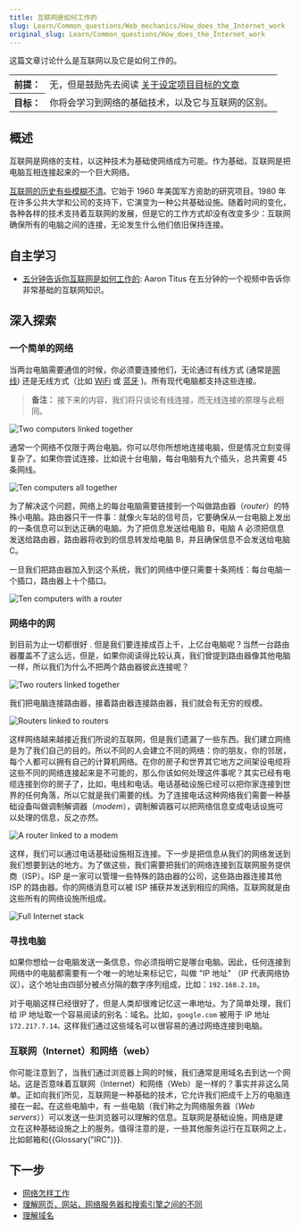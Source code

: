 ```yaml
---
title: 互联网是如何工作的
slug: Learn/Common_questions/Web_mechanics/How_does_the_Internet_work
original_slug: Learn/Common_questions/How_does_the_Internet_work
---
```


这篇文章讨论什么是互联网以及它是如何工作的。

<table class="learn-box standard-table">
  <tbody>
    <tr>
      <th scope="row">前提：</th>
      <td>
        无，但是鼓励先去阅读
        <a href="/zh-CN/docs/learn/常见问题/Thinking_before_coding"
          >关于设定项目目标的文章</a
        >
      </td>
    </tr>
    <tr>
      <th scope="row">目标：</th>
      <td>你将会学习到网络的基础技术，以及它与互联网的区别。</td>
    </tr>
  </tbody>
</table>

## 概述

互联网是网络的支柱，以这种技术为基础使网络成为可能。作为基础，互联网是把电脑互相连接起来的一个巨大网络。

[互联网的历史有些模糊不清](http://en.wikipedia.org/wiki/Internet#History)。它始于 1960 年美国军方资助的研究项目。1980 年在许多公共大学和公司的支持下，它演变为一种公共基础设施。随着时间的变化，各种各样的技术支持着互联网的发展，但是它的工作方式却没有改变多少：互联网确保所有的电脑之间的连接，无论发生什么他们依旧保持连接。

## 自主学习

- [五分钟告诉你互联网是如何工作的](https://www.youtube.com/watch?v=7_LPdttKXPc): Aaron Titus 在五分钟的一个视频中告诉你非常基础的互联网知识。

## 深入探索

### 一个简单的网络

当两台电脑需要通信的时候，你必须要连接他们，无论通过有线方式 (通常是[网线](http://en.wikipedia.org/wiki/Ethernet_crossover_cable)) 还是无线方式（比如 [WiFi](http://en.wikipedia.org/wiki/WiFi) 或 [蓝牙](http://en.wikipedia.org/wiki/Bluetooth) )。所有现代电脑都支持这些连接。

> **备注：** 接下来的内容，我们将只谈论有线连接，而无线连接的原理与此相同。

![Two computers linked together](internet-schema-1.png)

通常一个网络不仅限于两台电脑。你可以尽你所想地连接电脑，但是情况立刻变得复杂了。如果你尝试连接，比如说十台电脑，每台电脑有九个插头，总共需要 45 条网线。

![Ten computers all together](internet-schema-2.png)

为了解决这个问题，网络上的每台电脑需要链接到一个叫做路由器（_router_）的特殊小电脑。路由器只干一件事：就像火车站的信号员，它要确保从一台电脑上发出的一条信息可以到达正确的电脑。为了把信息发送给电脑 B，电脑 A 必须把信息发送给路由器，路由器将收到的信息转发给电脑 B，并且确保信息不会发送给电脑 C。

一旦我们把路由器加入到这个系统，我们的网络中便只需要十条网线：每台电脑一个插口，路由器上十个插口。

![Ten computers with a router](internet-schema-3.png)

### 网络中的网

到目前为止一切都很好 . 但是我们要连接成百上千，上亿台电脑呢？当然一台路由器覆盖不了这么远，但是，如果你阅读得比较认真，我们曾提到路由器像其他电脑一样，所以我们为什么不把两个路由器彼此连接呢？

![Two routers linked together](internet-schema-4.png)

我们把电脑连接路由器，接着路由器连接路由器，我们就会有无穷的规模。

![Routers linked to routers](internet-schema-5.png)

这样网络越来越接近我们所说的互联网，但是我们遗漏了一些东西。我们建立网络是为了我们自己的目的。所以不同的人会建立不同的网络：你的朋友，你的邻居，每个人都可以拥有自己的计算机网络。在你的房子和世界其它地方之间架设电缆将这些不同的网络连接起来是不可能的，那么你该如何处理这件事呢？其实已经有电缆连接到你的房子了，比如，电线和电话。电话基础设施已经可以把你家连接到世界的任何角落，所以它就是我们需要的线。为了连接电话这种网络我们需要一种基础设备叫做调制解调器（_modem_），调制解调器可以把网络信息变成电话设施可以处理的信息，反之亦然。

![A router linked to a modem](internet-schema-6.png)

这样，我们可以通过电话基础设施相互连接。下一步是把信息从我们的网络发送到我们想要到达的地方。为了做这些，我们需要把我们的网络连接到互联网服务提供商（ISP）。ISP 是一家可以管理一些特殊的路由器的公司，这些路由器连接其他 ISP 的路由器。你的网络消息可以被 ISP 捕获并发送到相应的网络。互联网就是由这些所有的网络设施所组成。

![Full Internet stack](internet-schema-7.png)

### 寻找电脑

如果你想给一台电脑发送一条信息，你必须指明它是哪台电脑。因此，任何连接到网络中的电脑都需要有一个唯一的地址来标记它，叫做 "IP 地址" （IP 代表网络协议）。这个地址由四部分被点分隔的数字序列组成，比如：`192.168.2.10`。

对于电脑这样已经很好了，但是人类却很难记忆这一串地址。为了简单处理，我们给 IP 地址取一个容易阅读的别名：域名。比如，`google.com` 被用于 IP 地址 `172.217.7.14。`这样我们通过这些域名可以很容易的通过网络连接到电脑。

### 互联网（Internet）和网络（web）

你可能注意到了，当我们通过浏览器上网的时候，我们通常是用域名去到达一个网站。这是否意味着互联网（Internet）和网络（Web）是一样的？事实并非这么简单。正如向我们所见，互联网是一种基础的技术，它允许我们把成千上万的电脑连接在一起。在这些电脑中，有 一些电脑（我们称之为网络服务器（_Web servers_））可以发送一些浏览器可以理解的信息。互联网是基础设施，网络是建立在这种基础设施之上的服务。值得注意的是，一些其他服务运行在互联网之上，比如邮箱和{{Glossary("IRC")}}.

## 下一步

- [网络怎样工作](/zh-CN/Learn/Getting_started_with_the_web/How_the_Web_works)
- [理解网页，网站，网络服务器和搜索引擎之间的不同](/zh-CN/docs/Learn/Common_questions/Pages_sites_servers_and_search_engines)
- [理解域名](/zh-CN/docs/Learn/Common_questions/What_is_a_domain_name)

